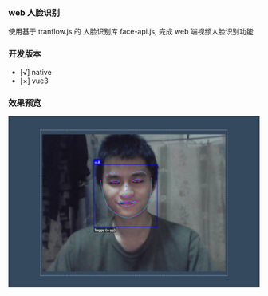 ### web 人脸识别

使用基于 tranflow.js 的 人脸识别库 face-api.js, 完成 web 端视频人脸识别功能

### 开发版本

- [√] native
- [×] vue3

### 效果预览

![](assets/face.jpg)
